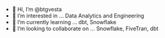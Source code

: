 - 👋 Hi, I’m @btgvesta
- 👀 I’m interested in ... Data Analytics and Engineering
- 🌱 I’m currently learning ... dbt, Snowflake
- 💞️ I’m looking to collaborate on ... Snowflake, FiveTran, dbt

<!---
btgvesta/btgvesta is a ✨ special ✨ repository because its `README.md` (this file) appears on your GitHub profile.
You can click the Preview link to take a look at your changes.
--->
